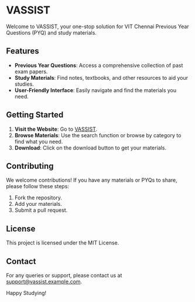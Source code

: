 # VASSIST

Welcome to VASSIST, your one-stop solution for VIT Chennai Previous Year Questions (PYQ) and study materials.

## Features

- **Previous Year Questions**: Access a comprehensive collection of past exam papers.
- **Study Materials**: Find notes, textbooks, and other resources to aid your studies.
- **User-Friendly Interface**: Easily navigate and find the materials you need.

## Getting Started

1. **Visit the Website**: Go to [VASSIST](http://vassist.example.com).
2. **Browse Materials**: Use the search function or browse by category to find what you need.
3. **Download**: Click on the download button to get your materials.

## Contributing

We welcome contributions! If you have any materials or PYQs to share, please follow these steps:

1. Fork the repository.
2. Add your materials.
3. Submit a pull request.

## License

This project is licensed under the MIT License.

## Contact

For any queries or support, please contact us at support@vassist.example.com.

Happy Studying!
